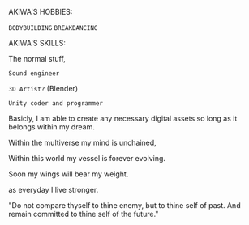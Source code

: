 


AKIWA'S HOBBIES:

``BODYBUILDING``
``BREAKDANCING``


AKIWA'S SKILLS:

The normal stuff,

``Sound engineer``

``3D Artist?`` (Blender)

``Unity coder and programmer``




Basicly, 
I am able to create any necessary digital 
assets so long as it belongs within my dream.

Within the multiverse my mind is unchained,
 
Within this world my vessel is forever evolving.

Soon my wings will bear my weight.

as everyday I live stronger. 






"Do not compare thyself to thine enemy,
 but to thine self of past.
And remain committed to thine self of the future."


